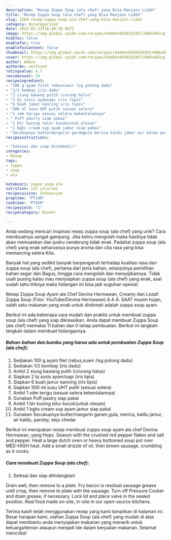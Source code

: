 ```yaml
---
description: "Resep Zuppa Soup (ala chef) yang Bisa Manjain Lidah"
title: "Resep Zuppa Soup (ala chef) yang Bisa Manjain Lidah"
slug: 1264-resep-zuppa-soup-ala-chef-yang-bisa-manjain-lidah
category: Uncategorized
date: 2022-05-23T16:48:39.047Z
image: https://img-global.cpcdn.com/recipes/b4e64c68391b2d57/680x482cq70/zuppa-soup-ala-chef-foto-resep-utama.jpg
hideToc: false
enableToc: true
enableTocContent: false
thumbnail: https://img-global.cpcdn.com/recipes/b4e64c68391b2d57/680x482cq70/zuppa-soup-ala-chef-foto-resep-utama.jpg
cover: https://img-global.cpcdn.com/recipes/b4e64c68391b2d57/680x482cq70/zuppa-soup-ala-chef-foto-resep-utama.jpg
author: Admin
authorAv: notfound
ratingvalue: 4.7
reviewcount: 24
recipeingredient:
- "100 g ayam filet rebussuwir lsg potong dadu"
- "1/2 bombay iris dadu"
- "2 siung bawang putih cincang halus"
- "2 bj sosis ayamsapi iris tipis"
- "6 buah jamur kancing iris tipis"
- "500 ml susu UHT putih sesuai selera"
- "1 sdm terigu sesuai selera kekentalannya"
- " Puff pastry siap pakai"
- "1 btr kuning telur kocokuntuk olesan"
- "1 bgks cream sup ayam jamur siap pakai"
- "Secukupnya buttermargarin garamgula merica kaldu jamur air kaldu parsley keju chedar"
recipeinstructions:

- "Selesai dan siap dinikmati!"
categories:
- Resep
tags:
- zuppa
- soup
- ala

katakunci: zuppa soup ala 
nutrition: 115 calories
recipecuisine: Indonesian
preptime: "PT14M"
cooktime: "PT45M"
recipeyield: "1"
recipecategory: Dinner

---
```





Anda sedang mencari inspirasi resep zuppa soup (ala chef) yang unik? Cara membuatnya sangat gampang. Jika keliru mengolah maka hasilnya tidak akan memuaskan dan justru cenderung tidak enak. Padahal zuppa soup (ala chef) yang enak seharusnya punya aroma dan cita rasa yang bisa memancing selera Kita.





Banyak hal yang sedikit banyak berpengaruh terhadap kualitas rasa dari zuppa soup (ala chef), pertama dari jenis bahan, selanjutnya pemilihan bahan segar dan Bagus, hingga cara mengolah dan menyajikannya. Tidak usah pusing kalau mau menyiapkan zuppa soup (ala chef) yang enak,      asal sudah tahu triknya maka hidangan ini bisa jadi suguhan spesial.














Resep Zuppa Soup Ayam ala Chef Devina Hermawan, Creamy dan Lezat! Zuppa Soup (Foto: YouTube/Devina Hermawan) A A A. SAAT musim hujan, salah satu makanan yang enak untuk dinikmati adalah zuppa soup ayam.






Berikut ini ada beberapa cara mudah dan praktis untuk membuat zuppa soup (ala chef) yang siap dikreasikan. Anda dapat membuat Zuppa Soup (ala chef) memakai 11 bahan dan 0 tahap pembuatan. Berikut ini langkah-langkah dalam membuat hidangannya.

<!--inarticleads1-->

##### Bahan-bahan dan bumbu yang harus ada untuk pembuatan Zuppa Soup (ala chef):

1. Sediakan 100 g ayam filet (rebus,suwir /lsg potong dadu)
1. Sediakan 1/2 bombay (iris dadu)
1. Ambil 2 siung bawang putih (cincang halus)
1. Siapkan 2 bj sosis ayam/sapi (iris tipis)
1. Siapkan 6 buah jamur kancing (iris tipis)
1. Siapkan 500 ml susu UHT putih (sesuai selera)
1. Ambil 1 sdm terigu (sesuai selera kekentalannya)
1. Gunakan  Puff pastry siap pakai
1. Ambil 1 btr kuning telur kocok(untuk olesan)
1. Ambil 1 bgks cream sup ayam jamur siap pakai
1. Gunakan Secukupnya butter/margarin garam,gula, merica, kaldu jamur, air kaldu, parsley, keju chedar


Berikut ini merupakan resep membuat zuppa soup ayam ala chef Devina Hermawan, yang Hops. Season with the crushed red pepper flakes and salt and pepper. Heat a large dutch oven or heavy bottomed soup pot over MED-HIGH heat. Add a small drizzle of oil, then brown sausage, crumbling as it cooks. 

<!--inarticleads2-->

##### Cara membuat Zuppa Soup (ala chef):


1. Selesai dan siap dihidangkan!

Drain well, then remove to a plate. Fry bacon is residual sausage grease until crisp, then remove to plate with the sausage. Turn off Pressure Cooker and drain grease, if necessary. Lock lid and place valve in the sealed position. Real food made on-site, in-site in our open-source kitchens. 

Terima kasih telah menggunakan resep yang kami tampilkan di halaman ini. Besar harapan kami, olahan Zuppa Soup (ala chef) yang mudah di atas dapat membantu anda menyiapkan makanan yang menarik untuk keluarga/teman ataupun menjadi ide dalam berjualan makanan. Selamat mencoba!
